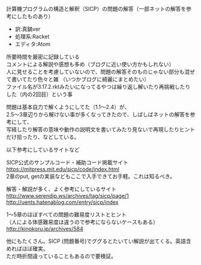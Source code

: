 計算機プログラムの構造と解釈（SICP）の問題の解答（一部ネットの解答を参考にしたものあり）  

* 訳:真鍋ver
* 処理系:Racket
* エディタ:Atom

所要時間を厳密に記録している  
コメントによる解説や感想も多め（ブログに近い使い方かもしれない）  
人に見せることを考慮していないので、問題の解答そのものじゃない部分も混ぜて書いてたり色々と雑
（いつかブログに綺麗にまとめたい）    
ファイル名が3.17.2.rktみたいになってるやつは繰り返し解いたり再挑戦したりした（内の2回目）という事  

問題は基本自力で解くようにしてた（1.1〜2.4）が、  
2.5〜3章辺りから解けない事が多くなってきたので、しばしばネットの解答を参考にして、  
写経したり解答の意味や動作の説明文を書いてみたり見ないで再現したりヒントだけ拾ったり、などしている。

以下参考にしているサイトなど  

SICP公式のサンプルコード・補助コード掲載サイト  
<https://mitpress.mit.edu/sicp/code/index.html>  
2章のput, getの実装などもここで入手できてお手軽。これは知るべき。  

解答・解説が多く、よく参考にしているサイト  
<http://www.serendip.ws/archives/tag/sicp/page/1>  
<http://uents.hatenablog.com/entry/sicp/index>  

1〜5章のほぼすべての問題の難易度リストとヒント  
（人による体感難易度は違うので参考にならないケースもある）  
<http://kinokoru.jp/archives/584>  

他にもたくさん。SICP (問題番号)でググるとたいてい解説が出てくる。英語含めればほぼ確実。  
ただ時折間違っていることもあるので要検証。  
